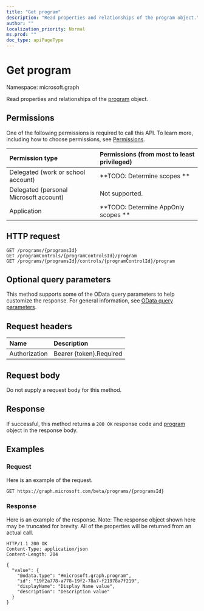 ```yaml
---
title: "Get program"
description: "Read properties and relationships of the program object."
author: ""
localization_priority: Normal
ms.prod: ""
doc_type: apiPageType
---
```


# Get program

Namespace: microsoft.graph

Read properties and relationships of the [program](../resources/program.md) object.

## Permissions
One of the following permissions is required to call this API. To learn more, including how to choose permissions, see [Permissions](/concepts/permissions-reference.md).

|Permission type|Permissions (from most to least privileged)|
|:---|:---|
|Delegated (work or school account)|**TODO: Determine scopes **|
|Delegated (personal Microsoft account)|Not supported.|
|Application|**TODO: Determine AppOnly scopes **|

## HTTP request
<!-- {
  "blockType": "ignored"
}
-->
``` http
GET /programs/{programsId}
GET /programControls/{programControlsId}/program
GET /programs/{programsId}/controls/{programControlId}/program
```

## Optional query parameters
This method supports some of the OData query parameters to help customize the response. For general information, see [OData query parameters](/graph/query-parameters).

## Request headers
|Name|Description|
|:---|:---|
|Authorization|Bearer {token}.Required|

## Request body
Do not supply a request body for this method.

## Response
If successful, this method returns a `200 OK` response code and [program](../resources/program.md) object in the response body.

## Examples

### Request
Here is an example of the request.
<!-- {
  "blockType": "request",
  "name": "get_program"
}
-->
``` http
GET https://graph.microsoft.com/beta/programs/{programsId}
```

### Response
Here is an example of the response. Note: The response object shown here may be truncated for brevity. All of the properties will be returned from an actual call.
<!-- {
  "blockType": "response",
  "truncated": true,
  "@odata.type": "microsoft.graph.program"
}
-->
``` http
HTTP/1.1 200 OK
Content-Type: application/json
Content-Length: 204

{
  "value": {
    "@odata.type": "#microsoft.graph.program",
    "id": "19f2a778-a778-19f2-78a7-f21978a7f219",
    "displayName": "Display Name value",
    "description": "Description value"
  }
}
```


